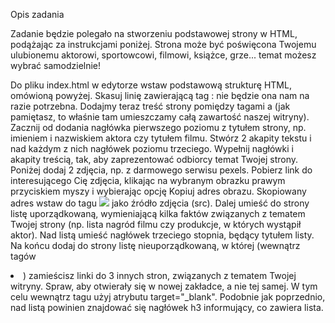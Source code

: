 Opis zadania

Zadanie będzie polegało na stworzeniu podstawowej strony w HTML, podążając za instrukcjami poniżej. Strona może być poświęcona Twojemu ulubionemu aktorowi, sportowcowi, filmowi, książce, grze... temat możesz wybrać samodzielnie!

Do pliku index.html w edytorze wstaw podstawową strukturę HTML, omówioną powyżej. Skasuj linię zawierającą tag <link>: nie będzie ona nam na razie potrzebna.
Dodajmy teraz treść strony pomiędzy tagami <body> a </body> (jak pamiętasz, to właśnie tam umieszczamy całą zawartość naszej witryny). Zacznij od dodania nagłówka pierwszego poziomu z tytułem strony, np. imieniem i nazwiskiem aktora czy tytułem filmu.
Stwórz 2 akapity tekstu i nad każdym z nich nagłówek poziomu trzeciego.
Wypełnij nagłówki i akapity treścią, tak, aby zaprezentować odbiorcy temat Twojej strony.
Poniżej dodaj 2 zdjęcia, np. z darmowego serwisu pexels. Pobierz link do interesującego Cię zdjęcia, klikając na wybranym obrazku prawym przyciskiem myszy i wybierając opcję Kopiuj adres obrazu. Skopiowany adres wstaw do tagu <img src="..."> jako źródło zdjęcia (src).
Dalej umieść do strony listę uporządkowaną, wymieniającą kilka faktów związanych z tematem Twojej strony (np. lista nagród filmu czy produkcje, w których wystąpił aktor). Nad listą umieść nagłówek trzeciego stopnia, będący tytułem listy.
Na końcu dodaj do strony listę nieuporządkowaną, w której (wewnątrz tagów <li>) zamieścisz linki do 3 innych stron, związanych z tematem Twojej witryny. Spraw, aby otwierały się w nowej zakładce, a nie tej samej. W tym celu wewnątrz tagu <a> użyj atrybutu target="_blank". Podobnie jak poprzednio, nad listą powinien znajdować się nagłówek h3 informujący, co zawiera lista.
